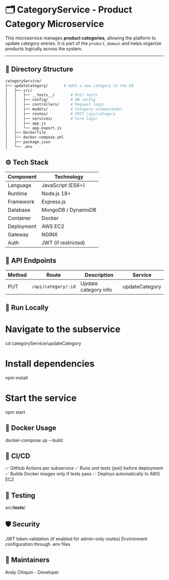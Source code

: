 # 🗂️ CategoryService - Product Category Microservice

This microservice manages **product categories**, allowing the platform to update category entries. It is part of the `product_domain` and helps organize products logically across the system.

---

## 🧩 Directory Structure

```bash
categoryService/
├── updateCategory/       # Adds a new category to the DB
│   ├── src/
│   │   ├── __tests__/       # Unit tests
│   │   ├── config/          # DB config
│   │   ├── controllers/     # Request logic
│   │   ├── models/          # Category schema/model
│   │   ├── routes/          # POST /api/category
│   │   ├── services/        # Core logic
│   │   ├── app.js
│   │   └── app-export.js
│   ├── Dockerfile
│   ├── docker-compose.yml
│   ├── package.json
│   └── .env


```
## ⚙️ Tech Stack

| Component  | Technology          |
| ---------- | ------------------- |
| Language   | JavaScript (ES6+)   |
| Runtime    | Node.js 18+         |
| Framework  | Express.js          |
| Database   | MongoDB / DynamoDB  |
| Container  | Docker              |
| Deployment | AWS EC2             |
| Gateway    | NGINX               |
| Auth       | JWT (if restricted) |

## 📡 API Endpoints
| Method | Route               | Description             | Service        |
| ------ | ------------------- | ----------------------- | -------------- |
| PUT    | `/api/category/:id` | Update category info    | updateCategory |


## 🚀 Run Locally
# Navigate to the subservice
cd categoryService/updateCategory
# Install dependencies
npm install

# Start the service
npm start

## 🐳 Docker Usage
docker-compose up --build

## 🔄 CI/CD
✅ GitHub Actions per subservice
✅ Runs unit tests (jest) before deployment
✅ Builds Docker images only if tests pass
✅ Deploys automatically to AWS EC2

## 🧪 Testing
src/__tests__/

## 🛡️ Security
JWT token validation (if enabled for admin-only routes)
Environment configuration through .env files

## 🧠 Maintainers
Andy Chiquin - Developer 